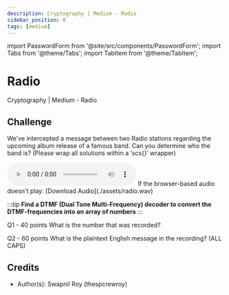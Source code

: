 ```yaml
---
description: Cryptography | Medium - Radio
sidebar_position: 0
tags: [medium]
---
```


import PasswordForm from '@site/src/components/PasswordForm';
import Tabs from '@theme/Tabs';
import TabItem from '@theme/TabItem';

# Radio

Cryptography | Medium - Radio

## Challenge

We've intercepted a message between two Radio stations regarding the upcoming album release of a famous band. Can you determine who the band is? (Please wrap all solutions within a ‘scs{}’ wrapper)

<audio controls>
  <source src="./assets/radio.wav" type="audio/wav"></source>
</audio>
If the browser-based audio doesn't play: [Download Audio](./assets/radio.wav)

:::tip
<b>Find a DTMF (Dual Tone Multi-Frequency) decoder to convert the DTMF-frequencies into an array of numbers</b>
:::

Q1 - 40 points
What is the number that was recorded?
<PasswordForm hash="66f6ed1f4c38e74715952d39683dcc10ce23f3f9615509b80a4802a56b7c5965ec199bd3fe96e934fa6f850089c787bd80a8868f9506db3a5f49e001c9c1e50f" algorithm="sha512" />

Q2 - 60 points
What is the plaintext English message in the recording? (ALL CAPS)
<PasswordForm hash="287347b120054521efcebb3e950021589403788ca98f94e1b3d9d0250fbf35ffae265f7a50250987148c566acd7061cceb2bfbb330e4e49dc8f17a51ceafdca9" algorithm="sha512" />

<!--
## Solution

<details>
    <summary>Solution Guide</summary>
    1. What is the number that was recorded?
       1. Go to [DTMF decoder tool](https://unframework.github.io/dtmf-detect/)
       2. Enter in the audio file
       3. <b>scs\{27333\}</b>
    2. <b>scs\{XWPS\}</b>
       1. Go to T9 (Text Message Cipher) in [dcode.xyz](https://www.dcode.fr/t9-cipher)
       2. Choose the answer that correlates fits best
       3. <b>scs\{CREED\}</b>
</details>
-->

## Credits

- Author(s): Swapnil Roy (thespcrewroy)

